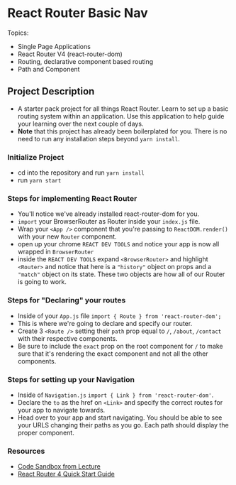 # React Router Basic Nav

Topics:

-   Single Page Applications
-   React Router V4 (react-router-dom)
-   Routing, declarative component based routing
-   Path and Component

## Project Description

-   A starter pack project for all things React Router. Learn to set up a basic routing system within an application. Use this application to help guide your learning over the next couple of days.
-   **Note** that this project has already been boilerplated for you. There is no need to run any installation steps beyond `yarn install`.

### Initialize Project

-   cd into the repository and run `yarn install`
-   run `yarn start`

### Steps for implementing React Router

-   You'll notice we've already installed react-router-dom for you.
-   `import` your BrowserRouter as Router inside your `index.js` file.
-   Wrap your `<App />` component that you're passing to `ReactDOM.render()` with your new `Router` component.
-   open up your chrome `REACT DEV TOOLS` and notice your app is now all wrapped in `BrowserRouter`
-   inside the `REACT DEV TOOLS` expand `<BrowserRouter>` and highlight `<Router>` and notice that here is a `"history"` object on props and a `"match"` object on its state. These two objects are how all of our Router is going to work. 

### Steps for "Declaring" your routes

-   Inside of your `App.js` file `import { Route } from 'react-router-dom';`
-   This is where we're going to declare and specify our router.
-   Create 3 `<Route />` setting their `path` prop equal to `/`, `/about`, `/contact` with their respective components.
-   Be sure to include the `exact` prop on the root component for `/` to make sure that it's rendering the exact component and not all the other components.

### Steps for setting up your Navigation

-   Inside of `Navigation.js` `import { Link } from 'react-router-dom'`.
-   Declare the `to` as the href on `<Link>` and specify the correct routes for your app to navigate towards.
-   Head over to your app and start navigating. You should be able to see your URLS changing their paths as you go. Each path should display the proper component. 

### Resources

-   [Code Sandbox from Lecture](https://codesandbox.io/s/n58oqgwmP)
-   [React Router 4 Quick Start Guide](https://reacttraining.com/react-router/web/guides/quick-start)
